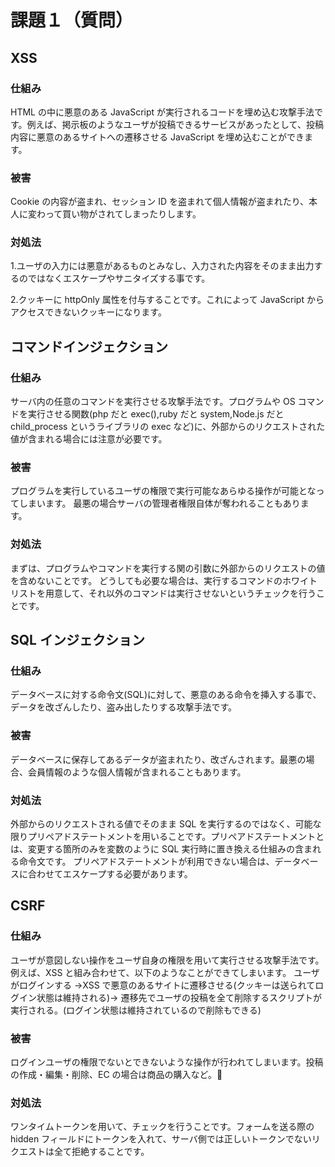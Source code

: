 # 課題１（質問）

## XSS

### 仕組み

HTML の中に悪意のある JavaScript が実行されるコードを埋め込む攻撃手法です。例えば、掲示板のようなユーザが投稿できるサービスがあったとして、投稿内容に悪意のあるサイトへの遷移させる JavaScript を埋め込むことができます。

### 被害

Cookie の内容が盗まれ、セッション ID を盗まれて個人情報が盗まれたり、本人に変わって買い物がされてしまったりします。

### 対処法

1.ユーザの入力には悪意があるものとみなし、入力された内容をそのまま出力するのではなくエスケープやサニタイズする事です。

2.クッキーに httpOnly 属性を付与することです。これによって JavaScript からアクセスできないクッキーになります。

## コマンドインジェクション

### 仕組み

サーバ内の任意のコマンドを実行させる攻撃手法です。プログラムや OS コマンドを実行させる関数(php だと exec(),ruby だと system,Node.js だと child_process というライブラリの exec など)に、外部からのリクエストされた値が含まれる場合には注意が必要です。

### 被害

プログラムを実行しているユーザの権限で実行可能なあらゆる操作が可能となってしまいます。
最悪の場合サーバの管理者権限自体が奪われることもあります。

### 対処法

まずは、プログラムやコマンドを実行する関の引数に外部からのリクエストの値を含めないことです。
どうしても必要な場合は、実行するコマンドのホワイトリストを用意して、それ以外のコマンドは実行させないというチェックを行うことです。

## SQL インジェクション

### 仕組み

データベースに対する命令文(SQL)に対して、悪意のある命令を挿入する事で、データを改ざんしたり、盗み出したりする攻撃手法です。

### 被害

データベースに保存してあるデータが盗まれたり、改ざんされます。最悪の場合、会員情報のような個人情報が含まれることもあります。

### 対処法

外部からのリクエストされる値でそのまま SQL を実行するのではなく、可能な限りプリペアドステートメントを用いることです。プリペアドステートメントとは、変更する箇所のみを変数のように SQL 実行時に置き換える仕組みの含まれる命令文です。
プリペアドステートメントが利用できない場合は、データベースに合わせてエスケープする必要があります。

## CSRF

### 仕組み

ユーザが意図しない操作をユーザ自身の権限を用いて実行させる攻撃手法です。例えば、XSS と組み合わせて、以下のようなことができてしまいます。
ユーザがログインする →XSS で悪意のあるサイトに遷移させる(クッキーは送られてログイン状態は維持される)→ 遷移先でユーザの投稿を全て削除するスクリプトが実行される。(ログイン状態は維持されているので削除もできる)

### 被害

ログインユーザの権限でないとできないような操作が行われてしまいます。投稿の作成・編集・削除、EC の場合は商品の購入など。

### 対処法

ワンタイムトークンを用いて、チェックを行うことです。フォームを送る際の hidden フィールドにトークンを入れて、サーバ側では正しいトークンでないリクエストは全て拒絶することです。
